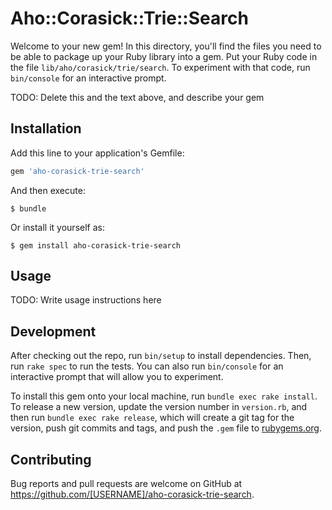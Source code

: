 # Aho::Corasick::Trie::Search

Welcome to your new gem! In this directory, you'll find the files you need to be able to package up your Ruby library into a gem. Put your Ruby code in the file `lib/aho/corasick/trie/search`. To experiment with that code, run `bin/console` for an interactive prompt.

TODO: Delete this and the text above, and describe your gem

## Installation

Add this line to your application's Gemfile:

```ruby
gem 'aho-corasick-trie-search'
```

And then execute:

    $ bundle

Or install it yourself as:

    $ gem install aho-corasick-trie-search

## Usage

TODO: Write usage instructions here

## Development

After checking out the repo, run `bin/setup` to install dependencies. Then, run `rake spec` to run the tests. You can also run `bin/console` for an interactive prompt that will allow you to experiment.

To install this gem onto your local machine, run `bundle exec rake install`. To release a new version, update the version number in `version.rb`, and then run `bundle exec rake release`, which will create a git tag for the version, push git commits and tags, and push the `.gem` file to [rubygems.org](https://rubygems.org).

## Contributing

Bug reports and pull requests are welcome on GitHub at https://github.com/[USERNAME]/aho-corasick-trie-search.
